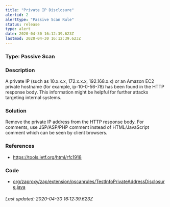 ```yaml
---
title: "Private IP Disclosure"
alertid: 2
alerttype: "Passive Scan Rule"
status: release
type: alert
date: 2020-04-30 16:12:39.623Z
lastmod: 2020-04-30 16:12:39.623Z
---
```

### Type: Passive Scan

### Description
A private IP (such as 10.x.x.x, 172.x.x.x, 192.168.x.x) or an Amazon EC2 private hostname (for example, ip-10-0-56-78) has been found in the HTTP response body. This information might be helpful for further attacks targeting internal systems.

### Solution

Remove the private IP address from the HTTP response body.  For comments, use JSP/ASP/PHP comment instead of HTML/JavaScript comment which can be seen by client browsers.

### References

* https://tools.ietf.org/html/rfc1918

### Code

 * [org/zaproxy/zap/extension/pscanrules/TestInfoPrivateAddressDisclosure.java](https://github.com/zaproxy/zap-extensions/blob/master/addOns/pscanrules/src/main/java/org/zaproxy/zap/extension/pscanrules/TestInfoPrivateAddressDisclosure.java)

###### Last updated: 2020-04-30 16:12:39.623Z
